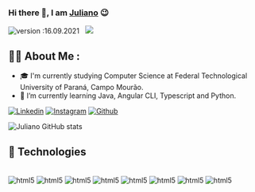 ### Hi there 👋, I am [Juliano](https://github.com/JulianoShinohara) 😉

![version :16.09.2021](https://img.shields.io/badge/version-16.09.2021-informational) &nbsp;
![](https://img.shields.io/github/followers/julianoshinohara?style=social)

## 👨‍🎓 About Me :
- 🎓 I'm currently studying Computer Science at Federal Technological University of Paraná, Campo Mourão.
- 📕 I’m currently learning Java, Angular CLI, Typescript and Python.

[![Linkedin](https://img.shields.io/badge/LinkedIn-0077B5?style=for-the-badge&logo=linkedin&logoColor=white
)](https://www.linkedin.com/in/juliano-shinohara-5619531ab/)
[![Instagram](https://img.shields.io/badge/Instagram-E4405F?style=for-the-badge&logo=instagram&logoColor=white
)](https://www.instagram.com/juliano.shinohara/)
[![Github](https://img.shields.io/badge/GitHub-100000?style=for-the-badge&logo=github&logoColor=white)](https://github.com/JulianoShinohara/)

![Juliano GitHub stats](https://github-readme-stats.vercel.app/api?username=JulianoShinohara&show_icons=true&theme=tokyonight&count_private=true)




## :wrench: Technologies

<div style="display: inline_block"><br/>
   <img align="center" alt="html5" src="https://img.shields.io/badge/HTML-239120?style=for-the-badge&logo=html5&logoColor=white"/>
   <img align="center" alt="html5" src="https://img.shields.io/badge/CSS-239120?&style=for-the-badge&logo=css3&logoColor=white"/>
   <img align="center" alt="html5" src="https://img.shields.io/badge/C-00599C?style=for-the-badge&logo=c&logoColor=white"/>
   <img align="center" alt="html5" src="https://img.shields.io/badge/Angular-DD0031?style=for-the-badge&logo=angular&logoColor=white"/>
   <img align="center" alt="html5" src="https://img.shields.io/badge/PostgreSQL-316192?style=for-the-badge&logo=postgresql&logoColor=white"/>
   <img align="center" alt="html5" src="https://img.shields.io/badge/Python-14354C?style=for-the-badge&logo=python&logoColor=white"/>
   <img align="center" alt="html5" src="https://img.shields.io/badge/Lua-2C2D72?style=for-the-badge&logo=lua&logoColor=white"/>
   <img align="center" alt="html5" src="https://img.shields.io/badge/Ruby-CC342D?style=for-the-badge&logo=ruby&logoColor=white"/>
  
 </div><br/>
 
 
